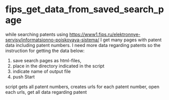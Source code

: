 # fips_get_data_from_saved_search_page

while searching patents using https://www1.fips.ru/elektronnye-servisy/informatsionno-poiskovaya-sistema/ I get many pages with patent data including patent numbers.
I need more data regarding patents so the instruction for getting the data below:
1. save search pages as html-files,
2. place in the directory indicated in the script
3. indicate name of output file
4. push Start

script gets all patent numbers, creates urls for each patent number, open each urls, get all data regarding patent
    
